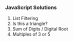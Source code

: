 ### JavaScript Solutions
1. List Filtering
2. Is this a triangle?
3. Sum of Digits / Digital Root
4. Multiples of 3 or 5
